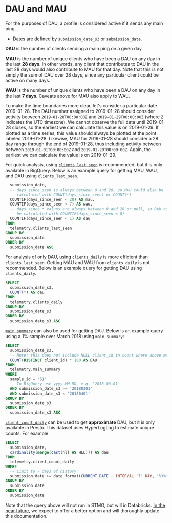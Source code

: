 # DAU and MAU

For the purposes of DAU, a profile is considered active if it sends any main ping.
* Dates are defined by `submission_date_s3` or `submission_date`.

**DAU** is the number of clients sending a main ping on a given day.

**MAU** is the number of unique clients who have been a DAU on any day in the last **28 days**. In other words, any client that contributes to DAU in the last 28 days would also contribute to MAU for that day. Note that this is not simply the sum of DAU over 28 days, since any particular client could be active on many days.

**WAU** is the number of unique clients who have been a DAU on any day in the last **7 days**. Caveats above for MAU also apply to WAU.

To make the time boundaries more clear, let's consider a particular date 2019-01-28. The DAU number assigned to 2019-01-28 should consider activity between `2019-01-28T00:00:00Z` and `2019-01-29T00:00:00Z` (where `Z` indicates the UTC timezone). We cannot observe the full data until 2019-01-28 closes, so the earliest we can calculate this value is on 2019-01-29. If plotted as a time series, this value should always be plotted at the point labeled 2019-01-28. Likewise, MAU for 2019-01-28 should consider a 28 day range through the end of 2019-01-28, thus including activity between between `2019-01-01T00:00:00Z` and `2019-01-29T00:00:00Z`. Again, the earliest we can calculate the value is on 2019-01-29.

For quick analysis, using [`clients_last_seen`](../datasets/bigquery/clients_last_seen/reference.md) is recommended, but it is only available in BigQuery. Below is an example query for getting MAU, WAU, and DAU using `clients_last_seen`.

```sql
  submission_date,
  -- days_since_seen is always between 0 and 28, so MAU could also be
  -- calculated with COUNT(days_since_seen) or COUNT(*)
  COUNTIF(days_since_seen < 28) AS mau,
  COUNTIF(days_since_seen < 7) AS wau,
  -- days_since_* values are always between 0 and 28 or null, so DAU could also
  -- be calculated with COUNTIF(days_since_seen = 0)
  COUNTIF(days_since_seen < 1) AS dau
FROM
  telemetry.clients_last_seen
GROUP BY
  submission_date
ORDER BY
  submission_date ASC
```

For analysis of only DAU, using [`clients_daily`](../datasets/batch_view/clients_daily/reference.md) is more efficient than `clients_last_seen`. Getting MAU and WAU from `clients_daily` is not recommended. Below is an example query for getting DAU using `clients_daily`.

```sql
SELECT
  submission_date_s3,
  COUNT(*) AS dau
FROM
  telemetry.clients_daily
GROUP BY
  submission_date_s3
ORDER BY
  submission_date_s3 ASC
```

[`main_summary`](../datasets/batch_view/main_summary/reference.md) can also be used for getting DAU. Below is an example query using a 1% sample over March 2018 using `main_summary`:

```sql
SELECT
  submission_date_s3,
  -- Note: this does not include NULL client_id in count where above methods do
  COUNT(DISTINCT client_id) * 100 AS DAU
FROM
  telemetry.main_summary
WHERE
  sample_id = '51'
  -- In BigQuery use yyyy-MM-DD, e.g. '2018-03-01'
  AND submission_date_s3 >= '20180301'
  AND submission_date_s3 < '20180401'
GROUP BY
  submission_date_s3
ORDER BY
  submission_date_s3 ASC
```

[`client_count_daily`](../datasets/batch_view/client_count_daily/reference.md) can be used to get **approximate** DAU, but it is only available in Presto. This dataset uses HyperLogLog to estimate unique counts. For example:

```sql
SELECT
  submission_date,
  cardinality(merge(cast(hll AS HLL))) AS dau
FROM
  telemetry.client_count_daily
WHERE
  -- Limit to 7 days of history
  submission_date >= date_format(CURRENT_DATE - INTERVAL '7' DAY, '%Y%m%d')
GROUP BY
  submission_date
ORDER BY
  submission_date
```

Note that the query above will not run in STMO, but will in Databricks.  [In the near future](https://bugzilla.mozilla.org/show_bug.cgi?id=1499645), we expect to offer a better option and will thoroughly update this documentation.
